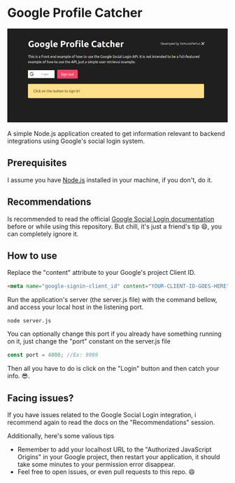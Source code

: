 # Google Profile Catcher
<img src="img/google-profile-catcher.png"></img>

A simple Node.js application created to get information relevant to backend integrations using Google's social login system.
## Prerequisites
I assume you have [Node.js](https://nodejs.org/en/download/) installed in your machine, if you don't, do it.
## Recommendations
Is recommended to read the official [Google Social Login documentation](https://developers.google.com/identity/sign-in/web/sign-in) before or while using this repository. But chill, it's just a friend's tip :smile:, you can completely ignore it.
## How to use
Replace the "content" attribute to your Google's project Client ID.
```html
<meta name="google-signin-client_id" content="YOUR-CLIENT-ID-GOES-HERE">
``` 
Run the application's server (the server.js file) with the command bellow, and access your local host in the listening port.
```shell
node server.js
```
You can optionally change this port if you already have something running on it, just change the "port" constant on the server.js file
```javascript
const port = 4000; //Ex: 9999
```

Then all you have to do is click on the "Login" button and then catch your info. :sunglasses:.

## Facing issues?
If you have issues related to the Google Social Login integration, i recommend again to read the docs on the "Recommendations" session.

Additionally, here's some valious tips
- Remember to add your localhost URL to the "Authorized JavaScript Origins" in your Google project, then restart your application, it should take some minutes to your permission error disappear.
- Feel free to open issues, or even pull requests to this repo. 😄

